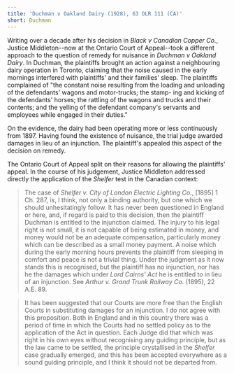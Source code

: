 ```yaml
---
title: 'Duchman v Oakland Dairy (1928), 63 OLR 111 (CA)'
short: Duchman
---
```


Writing over a decade after his decision in *Black v Canadian Copper Co.*, Justice Middleton--now at the Ontario Court of Appeal--took a different approach to the question of remedy for nuisance in *Duchman v Oakland Dairy*. In Duchman, the plaintiffs brought an action against a neighbouring dairy operation in Toronto, claiming that the noise caused in the early mornings interfered with plaintiffs' and their families' sleep. The plaintiffs complained of "the constant noise resulting from the loading and unloading of the defendants' wagons and motor-trucks; the stamp- ing and kicking of the defendants' horses; the rattling of the wagons and trucks and their contents; and the yelling of the defendant company's servants and employees while engaged in their duties."

On the evidence, the dairy had been operating more or less continuously from 1897. Having found the existence of nuisance, the trial judge awarded damages in lieu of an injunction. The plaintiff's appealed this aspect of the decision on remedy. 

The Ontario Court of Appeal split on their reasons for allowing the plaintiffs' appeal. In the course of his judgement, Justice Middleton addressed directly the application of the *Shelfer* test in the Canadian context:

> The case of *Shelfer v. City of London Electric Lighting Co.*, [1895] 1 Ch. 287, is, I think, not only a binding authority, but one which we should unhesitatingly follow. It has never been questioned in England or here, and, if regard is paid to this decision, then the plaintiff Duchman is entitled to the injunction claimed. The injury to his legal right is not small, it is not capable of being estimated in money, and money would not be an adequate compensation, particularly money which can be described as a small money payment. A noise which during the early morning hours prevents the plaintiff from sleeping in comfort and peace is not a trivial thing. Under the judgment as it now stands this is recognised, but the plaintiff has no injunction, nor has he the damages which under *Lord Cairns' Act* he is entitled to in lieu of an injunction. See *Arthur v. Grand Trunk Railway Co.*
(1895), 22 A.E. 89.

> It has been suggested that our Courts are more free than the English Courts in substituting damages for an injunction. I do not agree with this proposition. Both in England and in this country there was a period of time in which the Courts had no settled policy as to the application of the Act in question. Each Judge did that which was right in his own eyes without recognising any guiding principle, but as the law came to be settled, the principle crystallised in the *Shelfer* case gradually emerged, and this has been accepted everywhere as a sound guiding principle, and I think it should not be departed from.

